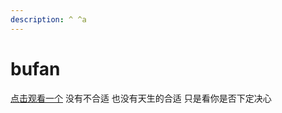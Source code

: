 ```yaml
---
description: ^ ^a
---
```


# bufan

[点击观看一个](https://www.bilibili.com/video/av28486092/)   没有不合适 也没有天生的合适 只是看你是否下定决心

